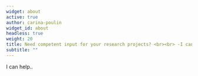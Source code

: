 ```yaml
---
widget: about
active: true
author: carina-poulin
widget_id: about
headless: true
weight: 20
title: Need competent input for your research projects? <br><br> -I can help-
subtitle: ""
---
```

I can help..
